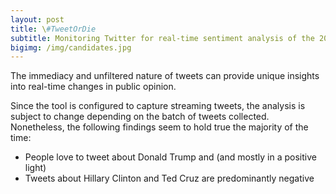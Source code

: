 ```yaml
---
layout: post
title: \#TweetOrDie
subtitle: Monitoring Twitter for real-time sentiment analysis of the 2016 U.S. presidential candidates
bigimg: /img/candidates.jpg
---
```


The immediacy and unfiltered nature of tweets can provide unique insights into real-time changes in public opinion.



Since the tool is configured to capture streaming tweets, the analysis is subject to change depending on the batch of tweets collected. Nonetheless, the following findings seem to hold true the majority of the time:
* People love to tweet about Donald Trump and (and mostly in a positive light)
* Tweets about Hillary Clinton and Ted Cruz are predominantly negative
